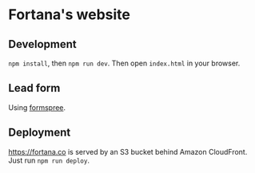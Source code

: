 # Fortana's website

## Development
`npm install`, then `npm run dev`. Then open `index.html` in your browser.

## Lead form
Using [formspree](https://formspree.io/).

## Deployment
<https://fortana.co> is served by an S3 bucket behind Amazon CloudFront. Just run `npm run deploy`.
